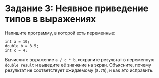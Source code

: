 # Задание 3: Неявное приведение типов в выражениях

Напишите программу, в которой есть переменные:


```
int a = 10;
double b = 3.5;
int c = 4;
```

Вычислите выражение `a / c * b`, сохраните результат в переменную `double result` и выведите её значение на экран.
Объясните, почему результат не соответствует ожидаемому (`8.75`), и как это исправить.

